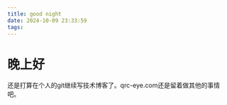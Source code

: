 ```yaml
---
title: good night
date: 2024-10-09 23:33:59
tags:
---
```


# 晚上好
还是打算在个人的git继续写技术博客了。qrc-eye.com还是留着做其他的事情吧。